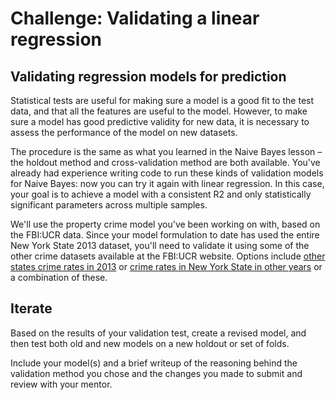 # Challenge: Validating a linear regression

## Validating regression models for prediction
Statistical tests are useful for making sure a model is a good fit to the test data, and that all the features are useful to the model. However, to make sure a model has good predictive validity for new data, it is necessary to assess the performance of the model on new datasets.

The procedure is the same as what you learned in the Naive Bayes lesson – the holdout method and cross-validation method are both available. You've already had experience writing code to run these kinds of validation models for Naive Bayes: now you can try it again with linear regression. In this case, your goal is to achieve a model with a consistent R2 and only statistically significant parameters across multiple samples.

We'll use the property crime model you've been working on with, based on the FBI:UCR data. Since your model formulation to date has used the entire New York State 2013 dataset, you'll need to validate it using some of the other crime datasets available at the FBI:UCR website. Options include [other states crime rates in 2013](https://ucr.fbi.gov/crime-in-the-u.s/2013/crime-in-the-u.s.-2013/tables/table-8/table_8_offenses_known_to_law_enforcement_by_state_by_city_2013.xls/view) or [crime rates in New York State in other years](https://ucr.fbi.gov/crime-in-the-u.s/2014/crime-in-the-u.s.-2014/tables/table-8/table-8-by-state/Table_8_Offenses_Known_to_Law_Enforcement_by_New_York_by_City_2014.xls) or a combination of these.

## Iterate
Based on the results of your validation test, create a revised model, and then test both old and new models on a new holdout or set of folds.

Include your model(s) and a brief writeup of the reasoning behind the validation method you chose and the changes you made to submit and review with your mentor.
